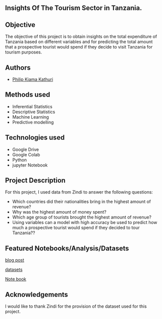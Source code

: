 
## Insights Of The Tourism Sector in Tanzania.


## Objective
The objective of this project is to obtain insights on the total expenditure of  
Tanzania based on different variables and for predicting the total amount that 
a prospective tourist would spend if they decide to visit Tanzania for tourism 
purposes.

## Authors

- [Philip Kiama Kathuri](https://github.com/pkathuri/Portfolio-projects)


## Methods used 
- Inferential Statistics
- Descriptive Statistics
- Machine Learning
- Predictive modelling


## Technologies used
- Google Drive
- Google Colab
- Python
- jupyter Notebook


## Project Description
For this project, I used data from Zindi to answer the following questions:
- Which countries did their nationalities bring in the highest amount of revenue?
- Why was the highest amount of money spent?
- Which age group of tourists brought the highest amount of revenue?
- Using variables  can a model with high accuracy be used to predict how much a
  prospective tourist would spend if they decided to tour Tanzania??
## Featured Notebooks/Analysis/Datasets
[blog post](https://medium.com/@pkathuri19/what-should-i-do-to-invest-in-tanzanias-tourism-sector-for-maximum-returns-3d6d31521044?source=friends_link&sk=9665a14dbe690565261c6ec4515032ec)

[datasets](https://zindi.africa/competitions/tanzania-tourism-prediction/data)
 
[Note book](https://github.com/pkathuri/Portfolio-projects/blob/master/regression_Tanzania%20(1).ipynb)
## Acknowledgements
I would like to thank Zindi for the provision of the dataset used for this project.